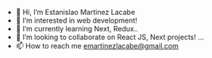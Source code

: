 - 👋 Hi, I’m Estanislao Martinez Lacabe
- 👀 I’m interested in web development!
- 🌱 I’m currently learning Next, Redux..
- 💞️ I’m looking to collaborate on React JS, Next projects! ...
- 📫 How to reach me emartinezlacabe@gmail.com

